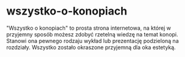 # wszystko-o-konopiach
"Wszystko o konopiach" to prosta strona internetowa, na której w przyjemny sposób możesz zdobyć rzetelną wiedzę na temat konopi. Stanowi ona pewnego rodzaju wykład lub prezentację podzieloną na rozdziały. Wszystko zostało okraszone przyjemną dla oka estetyką.
